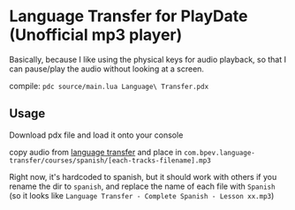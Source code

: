 # Language Transfer for PlayDate (Unofficial mp3 player)

Basically, because I like using the physical keys for audio playback, so that I can pause/play the audio without looking at a screen.

compile: `pdc source/main.lua Language\ Transfer.pdx`

## Usage

Download pdx file and load it onto your console

copy audio from [language transfer](https://www.languagetransfer.org/free-courses-1#complete-spanish) and place in `com.bpev.language-transfer/courses/spanish/[each-tracks-filename].mp3`

Right now, it's hardcoded to spanish, but it should work with others if you rename the dir to `spanish`, and replace the name of each file with `Spanish` (so it looks like `Language Transfer - Complete Spanish - Lesson xx.mp3`)

